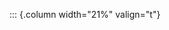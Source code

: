 <!-- Copyright (C) 2024  Kevin Sandom -->
<!-- Begin a new column of width 21%. -->

::: {.column width="21%" valign="t"}
